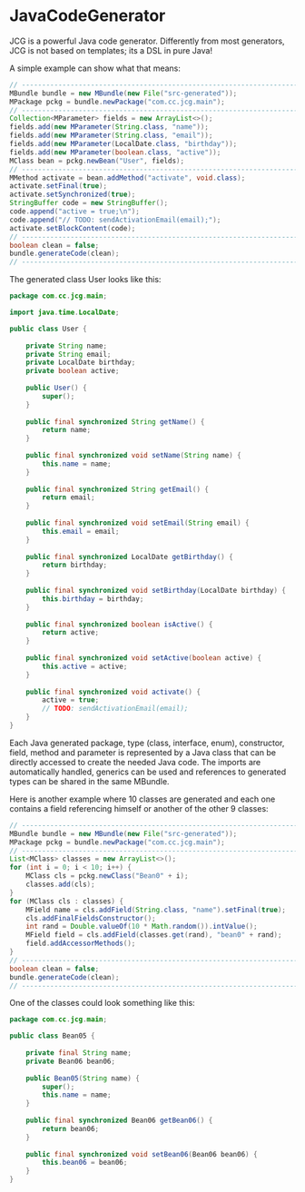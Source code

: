 # JavaCodeGenerator

JCG is a powerful Java code generator. Differently from most generators, JCG is not based on templates; its a DSL in pure Java!

A simple example can show what that means:

```java
// ----------------------------------------------------------------------------------
MBundle bundle = new MBundle(new File("src-generated"));
MPackage pckg = bundle.newPackage("com.cc.jcg.main");
// ----------------------------------------------------------------------------------
Collection<MParameter> fields = new ArrayList<>();
fields.add(new MParameter(String.class, "name"));
fields.add(new MParameter(String.class, "email"));
fields.add(new MParameter(LocalDate.class, "birthday"));
fields.add(new MParameter(boolean.class, "active"));
MClass bean = pckg.newBean("User", fields);
// ----------------------------------------------------------------------------------
MMethod activate = bean.addMethod("activate", void.class);
activate.setFinal(true);
activate.setSynchronized(true);
StringBuffer code = new StringBuffer();
code.append("active = true;\n");
code.append("// TODO: sendActivationEmail(email);");
activate.setBlockContent(code);
// ----------------------------------------------------------------------------------
boolean clean = false;
bundle.generateCode(clean);
// ----------------------------------------------------------------------------------
```

The generated class User looks like this:

```java
package com.cc.jcg.main;

import java.time.LocalDate;

public class User {
    
    private String name;
    private String email;
    private LocalDate birthday;
    private boolean active;
    
    public User() {
        super();
    }
    
    public final synchronized String getName() {
        return name;
    }
    
    public final synchronized void setName(String name) {
        this.name = name;
    }
    
    public final synchronized String getEmail() {
        return email;
    }
    
    public final synchronized void setEmail(String email) {
        this.email = email;
    }
    
    public final synchronized LocalDate getBirthday() {
        return birthday;
    }
    
    public final synchronized void setBirthday(LocalDate birthday) {
        this.birthday = birthday;
    }
    
    public final synchronized boolean isActive() {
        return active;
    }
    
    public final synchronized void setActive(boolean active) {
        this.active = active;
    }
    
    public final synchronized void activate() {
        active = true;
        // TODO: sendActivationEmail(email);
    }
}
```

Each Java generated package, type (class, interface, enum), constructor, field, method and parameter is represented by a Java class that can be directly accessed to create the needed Java code. The imports are automatically handled, generics can be used and references to generated types can be shared in the same MBundle.

Here is another example where 10 classes are generated and each one contains a field referencing himself or another of the other 9 classes:

```java
// ----------------------------------------------------------------------------------
MBundle bundle = new MBundle(new File("src-generated"));
MPackage pckg = bundle.newPackage("com.cc.jcg.main");
// ----------------------------------------------------------------------------------
List<MClass> classes = new ArrayList<>();
for (int i = 0; i < 10; i++) {
    MClass cls = pckg.newClass("Bean0" + i);
    classes.add(cls);
}
for (MClass cls : classes) {
    MField name = cls.addField(String.class, "name").setFinal(true);
    cls.addFinalFieldsConstructor();
    int rand = Double.valueOf(10 * Math.random()).intValue();
    MField field = cls.addField(classes.get(rand), "bean0" + rand);
    field.addAccessorMethods();
}
// ----------------------------------------------------------------------------------
boolean clean = false;
bundle.generateCode(clean);
// ----------------------------------------------------------------------------------
```

One of the classes could look something like this:

```java
package com.cc.jcg.main;

public class Bean05 {
    
    private final String name;
    private Bean06 bean06;
    
    public Bean05(String name) {
        super();
        this.name = name;
    }
    
    public final synchronized Bean06 getBean06() {
        return bean06;
    }
    
    public final synchronized void setBean06(Bean06 bean06) {
        this.bean06 = bean06;
    }
}
```
